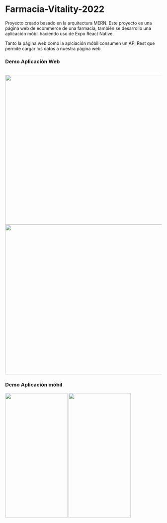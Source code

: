 # Farmacia-Vitality-2022

Proyecto creado basado en la arquitectura MERN.
Este proyecto es una página web de ecommerce de una farmacia, también se desarrollo una aplicación móbil haciendo uso de Expo React Native.

Tanto la página web como la aplciación móbil consumen un API Rest que permite cargar los datos a nuestra página web

### Demo Aplicación Web
<br/>
<a href="url"><img src="https://user-images.githubusercontent.com/102699851/190214327-a6b140b4-fce6-4fed-be8f-170eaccd8031.png" align="center" height="480" width="680" ></a>
<a href="url"><img src="https://user-images.githubusercontent.com/102699851/190214327-a6b140b4-fce6-4fed-be8f-170eaccd8031.png" align="center" height="480" width="680" ></a>  

### Demo Aplicación móbil  
<a href="url"><img src="https://user-images.githubusercontent.com/102699851/190214675-2fa72e90-4edc-4906-b067-726f9394fd7d.png" align="center" height="400" width="200" ></a>
<a href="url"><img src="https://user-images.githubusercontent.com/102699851/190214701-520bab62-060d-4e09-a7de-8d9bf2fed4c6.png" align="center" height="400" width="200" ></a>
